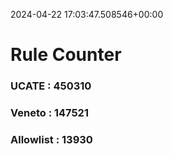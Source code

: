 2024-04-22 17:03:47.508546+00:00
# Rule Counter 
 ### UCATE : 450310

 ### Veneto : 147521

 ### Allowlist : 13930